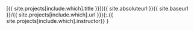 [{{ site.projects[include.which].title }}]({{ site.absoluteurl }}{{ site.baseurl }}/{{ site.projects[include.which].url }}){:.{{ site.projects[include.which].instructor}} }